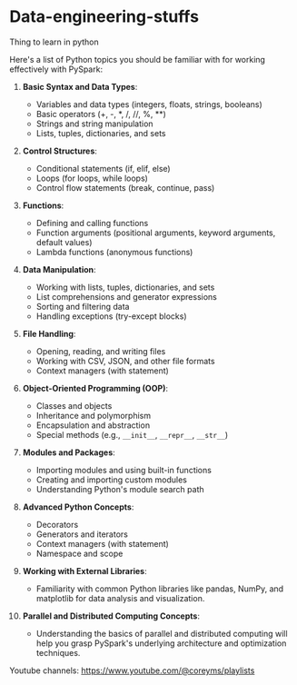 # Data-engineering-stuffs
Thing to learn in python

Here's a list of Python topics you should be familiar with for working effectively with PySpark:

1. **Basic Syntax and Data Types**:
   - Variables and data types (integers, floats, strings, booleans)
   - Basic operators (+, -, *, /, //, %, **)
   - Strings and string manipulation
   - Lists, tuples, dictionaries, and sets

2. **Control Structures**:
   - Conditional statements (if, elif, else)
   - Loops (for loops, while loops)
   - Control flow statements (break, continue, pass)

3. **Functions**:
   - Defining and calling functions
   - Function arguments (positional arguments, keyword arguments, default values)
   - Lambda functions (anonymous functions)

4. **Data Manipulation**:
   - Working with lists, tuples, dictionaries, and sets
   - List comprehensions and generator expressions
   - Sorting and filtering data
   - Handling exceptions (try-except blocks)

5. **File Handling**:
   - Opening, reading, and writing files
   - Working with CSV, JSON, and other file formats
   - Context managers (with statement)

6. **Object-Oriented Programming (OOP)**:
   - Classes and objects
   - Inheritance and polymorphism
   - Encapsulation and abstraction
   - Special methods (e.g., `__init__`, `__repr__`, `__str__`)

7. **Modules and Packages**:
   - Importing modules and using built-in functions
   - Creating and importing custom modules
   - Understanding Python's module search path

8. **Advanced Python Concepts**:
   - Decorators
   - Generators and iterators
   - Context managers (with statement)
   - Namespace and scope

9. **Working with External Libraries**:
   - Familiarity with common Python libraries like pandas, NumPy, and matplotlib for data analysis and visualization.

10. **Parallel and Distributed Computing Concepts**:
    - Understanding the basics of parallel and distributed computing will help you grasp PySpark's underlying architecture and optimization techniques.

   Youtube channels:
   https://www.youtube.com/@coreyms/playlists
   
